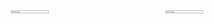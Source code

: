 <div align="center">
  <div style="display: flex; justify-content: center; gap: 0; flex-wrap: wrap;">
    <div style="width: 49%;">
      <img width="50%" src="https://github-readme-stats.vercel.app/api?username=rplstr&show_icons=true&theme=dark&hide_border=true&count_private=true" />
    </div>
    <div style="width: 49%;">
      <img width="50%" src="https://github-readme-stats.vercel.app/api/top-langs/?username=rplstr&layout=compact&theme=dark&hide_border=true" />
    </div>
  </div>
</div>
